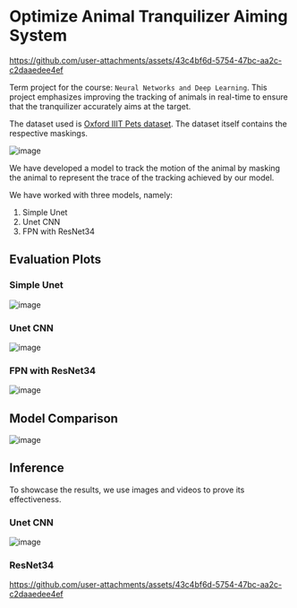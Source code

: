 # Optimize Animal Tranquilizer Aiming System

https://github.com/user-attachments/assets/43c4bf6d-5754-47bc-aa2c-c2daaedee4ef

Term project for the course: `Neural Networks and Deep Learning`. This project emphasizes improving the tracking of animals in real-time to ensure that the tranquilizer accurately aims at the target.

The dataset used is [Oxford IIIT Pets dataset](https://www.robots.ox.ac.uk/~vgg/data/pets/). The dataset itself contains the respective maskings.

![image](https://github.com/user-attachments/assets/a3c593a9-3169-48a2-a2fd-41cc6d564f4e)

We have developed a model to track the motion of the animal by masking the animal to represent the trace of the tracking achieved by our model.

We have worked with three models, namely:
1. Simple Unet
2. Unet CNN
3. FPN with ResNet34

## Evaluation Plots

### Simple Unet  
    
![image](https://github.com/user-attachments/assets/451a21b2-0467-4e9c-8224-b8173bda2f65)

### Unet CNN  

![image](https://github.com/user-attachments/assets/59e5c650-0af2-4eb3-9400-b200c5dd00bf)

### FPN with ResNet34  

![image](https://github.com/user-attachments/assets/0797877c-1fad-4ce7-bc32-1226ec20c6b2)

## Model Comparison

![image](https://github.com/user-attachments/assets/a81e1233-6c19-4bc1-8971-7237bae3fd4b)

## Inference

To showcase the results, we use images and videos to prove its effectiveness.

### Unet CNN  

![image](https://github.com/user-attachments/assets/b661384b-78df-4abb-b18c-4e7230e3b786)

### ResNet34  

https://github.com/user-attachments/assets/43c4bf6d-5754-47bc-aa2c-c2daaedee4ef


